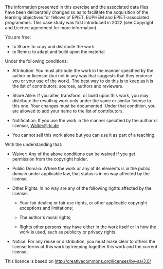 The information presented in this exercise and the
associated data files have been deliberately changed so as to facilitate
the acquisition of the learning objectives for fellows of EPIET, EUPHEM
and EPIET-associated programmes. This case study was first introduced in
2022 (see Copyright and Licence agreement for more information).

You are free:

-   to Share: to copy and distribute the work
-   to Remix: to adapt and build upon the material

Under the following conditions:

-   Attribution: You must attribute the work in the manner specified by
    the author or licensor (but not in any way that suggests that they
    endorse you or your use of the work). The best way to do this is to
    keep as it is the list of contributors: sources, authors and
    reviewers.

-   Share Alike: If you alter, transform, or build upon this work, you
    may distribute the resulting work only under the same or similar
    license to this one. Your changes must be documented. Under that
    condition, you are allowed to add your name to the list of
    contributors.

-   Notification: If you use the work in the manner specified by the
    author or licensor, [Walter\@rki.de](mailto:Walterj@rki.de)

-   You cannot sell this work alone but you can use it as part of a
    teaching.

With the understanding that:

-   Waiver: Any of the above conditions can be waived if you get
    permission from the copyright holder.

-   Public Domain: Where the work or any of its elements is in the
    public domain under applicable law, that status is in no way
    affected by the license.

-   Other Rights: In no way are any of the following rights affected by
    the license:

    -   Your fair dealing or fair use rights, or other applicable
        copyright exceptions and limitations;

    -   The author's moral rights;

    -   Rights other persons may have either in the work itself or in
        how the work is used, such as publicity or privacy rights.

-   Notice: For any reuse or distribution, you must make clear to others
    the license terms of this work by keeping together this work and the
    current license.

This licence is based on
<http://creativecommons.org/licenses/by-sa/3.0/>
